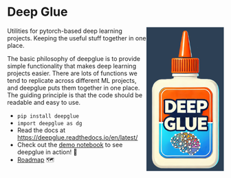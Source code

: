 # Deep Glue

<img src="https://raw.githubusercontent.com/EricThomson/deepglue/main/docs/images/deep_glue_logo.png" alt="deepglue logo" align="right" width="180">

Utilities for pytorch-based deep learning projects. Keeping the useful stuff together in one place.

The basic philosophy of deepglue is to provide simple functionality that makes deep learning projects easier. There are lots of functions we tend to replicate across different ML projects, and deepglue puts them together in one place. The guiding principle is that the code should be readable and easy to use. 

- `pip install deepglue`
- `import deepglue as dg`
- Read the docs at https://deepglue.readthedocs.io/en/latest/ 
- Check out the [demo notebook](https://github.com/EricThomson/deepglue/tree/main/demos) to see deepglue in action! :rocket:
- [Roadmap](https://github.com/EricThomson/deepglue/issues/1) :world_map:



